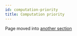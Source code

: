 ```yaml
---
id: computation-priority
title: Computation priority
---
```


Page moved into [another section](docs/explanationon/computation-priority.md)
